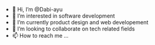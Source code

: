 - 👋 Hi, I’m @Dabi-ayu
- 👀 I’m interested in software development
- 🌱 I’m currently product design and web developement
- 💞️ I’m looking to collaborate on tech related fields
- 📫 How to reach me ...

<!---
Dabi-ayu/Dabi-ayu is a ✨ special ✨ repository because its `README.md` (this file) appears on your GitHub profile.
You can click the Preview link to take a look at your changes.
--->
